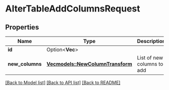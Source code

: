 # AlterTableAddColumnsRequest

## Properties

Name | Type | Description | Notes
------------ | ------------- | ------------- | -------------
**id** | Option<**Vec<String>**> |  | [optional]
**new_columns** | [**Vec<models::NewColumnTransform>**](NewColumnTransform.md) | List of new columns to add | 

[[Back to Model list]](../README.md#documentation-for-models) [[Back to API list]](../README.md#documentation-for-api-endpoints) [[Back to README]](../README.md)


